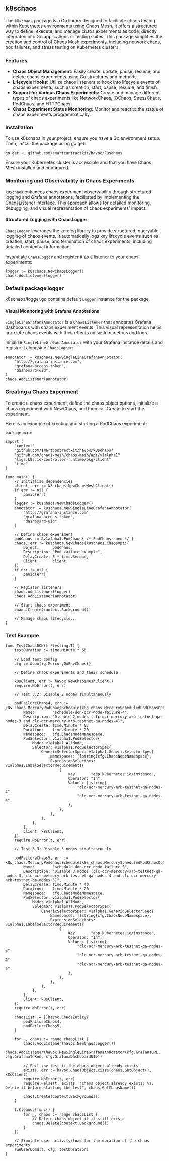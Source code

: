 ## k8schaos

The `k8schaos` package is a Go library designed to facilitate chaos testing within Kubernetes environments using Chaos Mesh. It offers a structured way to define, execute, and manage chaos experiments as code, directly integrated into Go applications or testing suites. This package simplifies the creation and control of Chaos Mesh experiments, including network chaos, pod failures, and stress testing on Kubernetes clusters.

### Features
- **Chaos Object Management:** Easily create, update, pause, resume, and delete chaos experiments using Go structures and methods.
- **Lifecycle Hooks:** Utilize chaos listeners to hook into lifecycle events of chaos experiments, such as creation, start, pause, resume, and finish.
- **Support for Various Chaos Experiments:** Create and manage different types of chaos experiments like NetworkChaos, IOChaos, StressChaos, PodChaos, and HTTPChaos.
- **Chaos Experiment Status Monitoring:** Monitor and react to the status of chaos experiments programmatically.

### Installation
To use k8schaos in your project, ensure you have a Go environment setup. Then, install the package using go get:

```
go get -u github.com/smartcontractkit/havoc/k8schaos
```

Ensure your Kubernetes cluster is accessible and that you have Chaos Mesh installed and configured.

### Monitoring and Observability in Chaos Experiments
`k8schaos` enhances chaos experiment observability through structured logging and Grafana annotations, facilitated by implementing the ChaosListener interface. This approach allows for detailed monitoring, debugging, and visual representation of chaos experiments' impact.

#### Structured Logging with ChaosLogger
`ChaosLogger` leverages the zerolog library to provide structured, queryable logging of chaos events. It automatically logs key lifecycle events such as creation, start, pause, and termination of chaos experiments, including detailed contextual information.

Instantiate `ChaosLogger` and register it as a listener to your chaos experiments:

```
logger := k8schaos.NewChaosLogger()
chaos.AddListener(logger)
```

### Default package logger

k8schaos/logger.go contains default `Logger` instance for the package.

#### Visual Monitoring with Grafana Annotations
`SingleLineGrafanaAnnotator` is a `ChaosListener` that annotates Grafana dashboards with chaos experiment events. This visual representation helps correlate chaos events with their effects on system metrics and logs.

Initialize `SingleLineGrafanaAnnotator` with your Grafana instance details and register it alongside `ChaosLogger`:

```
annotator := k8schaos.NewSingleLineGrafanaAnnotator(
    "http://grafana-instance.com",
    "grafana-access-token",
    "dashboard-uid",
)
chaos.AddListener(annotator)
```

### Creating a Chaos Experiment
To create a chaos experiment, define the chaos object options, initialize a chaos experiment with NewChaos, and then call Create to start the experiment.

Here is an example of creating and starting a PodChaos experiment:

```
package main

import (
    "context"
    "github.com/smartcontractkit/havoc/k8schaos"
    "github.com/chaos-mesh/chaos-mesh/api/v1alpha1"
    "sigs.k8s.io/controller-runtime/pkg/client"
    "time"
)

func main() {
    // Initialize dependencies
    client, err := k8schaos.NewChaosMeshClient()
    if err != nil {
        panic(err)
    }
    logger := k8schaos.NewChaosLogger()
    annotator := k8schaos.NewSingleLineGrafanaAnnotator(
        "http://grafana-instance.com",
        "grafana-access-token",
        "dashboard-uid",
    )

    // Define chaos experiment
    podChaos := &v1alpha1.PodChaos{ /* PodChaos spec */ }
    chaos, err := k8schaos.NewChaos(k8schaos.ChaosOpts{
        Object:      podChaos,
        Description: "Pod failure example",
        DelayCreate: 5 * time.Second,
        Client:      client,
    })
    if err != nil {
        panic(err)
    }

    // Register listeners
    chaos.AddListener(logger)
    chaos.AddListener(annotator)

    // Start chaos experiment
    chaos.Create(context.Background())

    // Manage chaos lifecycle...
}
```

### Test Example

```
func TestChaosDON(t *testing.T) {
	testDuration := time.Minute * 60

    // Load test config
	cfg := &config.MercuryQAEnvChaos{}

	// Define chaos experiments and their schedule

	k8sClient, err := havoc.NewChaosMeshClient()
	require.NoError(t, err)

	// Test 3.2: Disable 2 nodes simultaneously

	podFailureChaos4, err := k8s_chaos.MercuryPodChaosSchedule(k8s_chaos.MercuryScheduledPodChaosOpts{
		Name:        "schedule-don-ocr-node-failure-4",
		Description: "Disable 2 nodes (clc-ocr-mercury-arb-testnet-qa-nodes-3 and clc-ocr-mercury-arb-testnet-qa-nodes-4)",
		DelayCreate: time.Minute * 0,
		Duration:    time.Minute * 20,
		Namespace:   cfg.ChaosNodeNamespace,
		PodSelector: v1alpha1.PodSelector{
			Mode: v1alpha1.AllMode,
			Selector: v1alpha1.PodSelectorSpec{
				GenericSelectorSpec: v1alpha1.GenericSelectorSpec{
					Namespaces: []string{cfg.ChaosNodeNamespace},
					ExpressionSelectors: v1alpha1.LabelSelectorRequirements{
						{
							Key:      "app.kubernetes.io/instance",
							Operator: "In",
							Values: []string{
								"clc-ocr-mercury-arb-testnet-qa-nodes-3",
								"clc-ocr-mercury-arb-testnet-qa-nodes-4",
							},
						},
					},
				},
			},
		},
		Client: k8sClient,
	})
	require.NoError(t, err)

	// Test 3.3: Disable 3 nodes simultaneously

	podFailureChaos5, err := k8s_chaos.MercuryPodChaosSchedule(k8s_chaos.MercuryScheduledPodChaosOpts{
		Name:        "schedule-don-ocr-node-failure-5",
		Description: "Disable 3 nodes (clc-ocr-mercury-arb-testnet-qa-nodes-3, clc-ocr-mercury-arb-testnet-qa-nodes-4 and clc-ocr-mercury-arb-testnet-qa-nodes-5)",
		DelayCreate: time.Minute * 40,
		Duration:    time.Minute * 20,
		Namespace:   cfg.ChaosNodeNamespace,
		PodSelector: v1alpha1.PodSelector{
			Mode: v1alpha1.AllMode,
			Selector: v1alpha1.PodSelectorSpec{
				GenericSelectorSpec: v1alpha1.GenericSelectorSpec{
					Namespaces: []string{cfg.ChaosNodeNamespace},
					ExpressionSelectors: v1alpha1.LabelSelectorRequirements{
						{
							Key:      "app.kubernetes.io/instance",
							Operator: "In",
							Values: []string{
								"clc-ocr-mercury-arb-testnet-qa-nodes-3",
								"clc-ocr-mercury-arb-testnet-qa-nodes-4",
								"clc-ocr-mercury-arb-testnet-qa-nodes-5",
							},
						},
					},
				},
			},
		},
		Client: k8sClient,
	})
	require.NoError(t, err)

	chaosList := []havoc.ChaosEntity{
		podFailureChaos4,
		podFailureChaos5,
	}

	for _, chaos := range chaosList {
		chaos.AddListener(havoc.NewChaosLogger())
		chaos.AddListener(havoc.NewSingleLineGrafanaAnnotator(cfg.GrafanaURL, cfg.GrafanaToken, cfg.GrafanaDashboardUID))

		// Fail the test if the chaos object already exists
		exists, err := havoc.ChaosObjectExists(chaos.GetObject(), k8sClient)
		require.NoError(t, err)
		require.False(t, exists, "chaos object already exists: %s. Delete it before starting the test", chaos.GetChaosName())

		chaos.Create(context.Background())
	}

	t.Cleanup(func() {
		for _, chaos := range chaosList {
			// Delete chaos object if it still exists
			chaos.Delete(context.Background())
		}
	})

	// Simulate user activity/load for the duration of the chaos experiments
	runUserLoad(t, cfg, testDuration)
}
```
